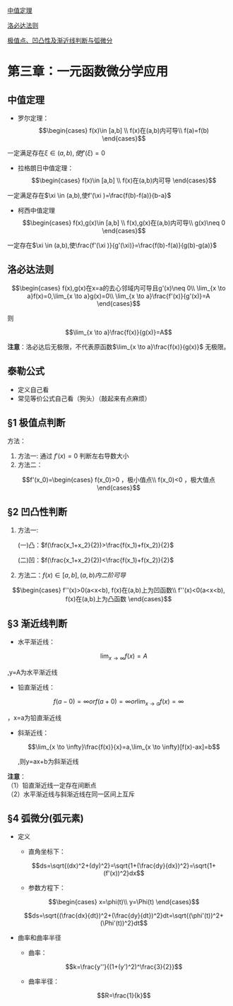 
[中值定理](#中值定理)

[洛必达法则](#洛必达法则)

[极值点、凹凸性及渐近线判断与弧微分](#1-极值点判断)

# 第三章：一元函数微分学应用

## 中值定理
- 罗尔定理：
  $$\begin{cases}
   f(x)\in [a,b] \\
   f(x)在(a,b)内可导\\
   f(a)=f(b)
  \end{cases}$$

一定满足存在$\xi \in (a,b),使f'(\xi )=0$
- 拉格朗日中值定理：
  $$\begin{cases}
   f(x)\in [a,b] \\
   f(x)在(a,b)内可导
  \end{cases}$$

一定满足存在$\xi \in (a,b),使f'(\xi )=\frac{f(b)-f(a)}{b-a}$
- 柯西中值定理
  $$\begin{cases}
   f(x),g(x)\in [a,b] \\
   f(x),g(x)在(a,b)内可导\\
   g(x)\neq 0
  \end{cases}$$

一定存在$\xi \in (a,b),使\frac{f'(\xi )}{g'(\xi)}=\frac{f(b)-f(a)}{g(b)-g(a)}$

## 洛必达法则
  $$\begin{cases}
   f(x),g(x)在x=a的去心邻域内可导且g'(x)\neq 0\\
   \lim_{x \to a}f(x)=0,\lim_{x \to a}g(x)=0\\
   \lim_{x \to a}\frac{f'(x)}{g'(x)}=A
  \end{cases}$$

则

$$\lim_{x \to a}\frac{f(x)}{g(x)}=A$$

**注意**：洛必达后无极限，不代表原函数$\lim_{x \to a}\frac{f(x)}{g(x)}$ 无极限。

## 泰勒公式
- 定义自己看
- 常见等价公式自己看（狗头）（敲起来有点麻烦）

## §1 极值点判断

方法：
1. 方法一: 通过 $f'(x)=0$ 判断左右导数大小
2. 方法二：

  $$f'(x_0)=\begin{cases}
    f(x_0)>0 ，极小值点\\
    f(x_0)<0 ，极大值点
  \end{cases}$$
  
## §2 凹凸性判断
1. 方法一:
   
   (一)凸：$f(\frac{x_1+x_2}{2})>\frac{f(x_1)+f(x_2)}{2}$
   
   (二)凹：$f(\frac{x_1+x_2}{2})<\frac{f(x_1)+f(x_2)}{2}$

2. 方法二：$f(x)\in [a,b],(a,b)内二阶可导$

  $$\begin{cases}
    f''(x)>0(a<x<b), f(x)在(a,b)上为凹函数\\
    f''(x)<0(a<x<b), f(x)在(a,b)上为凸函数
  \end{cases}$$
   
## §3 渐近线判断
- 水平渐近线： 
  
  $$\lim_{x \to \infty}f(x)=A$$
 
 ,y=A为水平渐近线

- 铅直渐近线：  
 
 $$f(a-0)=\infty or f(a+0)=\infty or \lim_{x \to a}f(x)=\infty$$
   
   ，x=a为铅直渐近线

- 斜渐近线：
   
   $$\lim_{x \to \infty}\frac{f(x)}{x}=a,\lim_{x \to \infty}[f(x)-ax]=b$$ 
   
   ,则y=ax+b为斜渐近线

**注意**：  
（1）铅直渐近线一定存在间断点  
（2）水平渐近线与斜渐近线在同一区间上互斥  

## §4 弧微分(弧元素)
- 定义  
  -  直角坐标下：
  
  $$ds=\sqrt{(dx)^2+(dy)^2}=\sqrt{1+(\frac{dy}{dx})^2}=\sqrt{1+(f'(x))^2}dx$$
  
  -  参数方程下：
  
  $$\begin{cases}
    x=\phi(t)\\
    y=\Phi(t)
  \end{cases}$$  
  
  $$ds=\sqrt{(\frac{dx}{dt})^2+(\frac{dy}{dt})^2}dt=\sqrt{(\phi'(t))^2+(\Phi'(t))^2}dt$$

- 曲率和曲率半径
   -  曲率：
  
  $$k=\frac{y''}{(1+(y')^2)^\frac{3}{2}}$$
  
   - 曲率半径： 
  
  $$R=\frac{1}{k}$$
